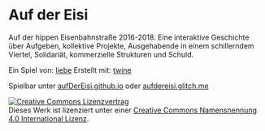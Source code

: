 # Auf der Eisi
Auf der hippen Eisenbahnstraße 2016-2018. Eine interaktive Geschichte über Aufgeben, kollektive Projekte, Ausgehabende in einem schillerndem Viertel, Solidariät, kommerzielle Strukturen und Schuld.


Ein Spiel von: <a href="mailto:l_i_e_b_e@riseup.net">liebe</a>
Erstellt mit: [twine](http://twinery.org)

Spielbar unter [aufDerEisi.github.io](aufDerEisi.github.io]) oder [aufdereisi.glitch.me](https://aufdereisi.glitch.me/)

<a rel="license" href="http://creativecommons.org/licenses/by/4.0/"><img alt="Creative Commons Lizenzvertrag" style="border-width:0" src="https://i.creativecommons.org/l/by/4.0/88x31.png" /></a><br />Dieses Werk ist lizenziert unter einer <a rel="license" href="http://creativecommons.org/licenses/by/4.0/">Creative Commons Namensnennung 4.0 International Lizenz</a>.
